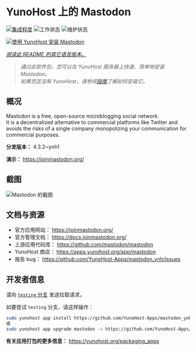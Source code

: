 <!--
注意：此 README 由 <https://github.com/YunoHost/apps/tree/master/tools/readme_generator> 自动生成
请勿手动编辑。
-->

# YunoHost 上的 Mastodon

[![集成程度](https://apps.yunohost.org/badge/integration/mastodon)](https://ci-apps.yunohost.org/ci/apps/mastodon/)
![工作状态](https://apps.yunohost.org/badge/state/mastodon)
![维护状态](https://apps.yunohost.org/badge/maintained/mastodon)

[![使用 YunoHost 安装 Mastodon](https://install-app.yunohost.org/install-with-yunohost.svg)](https://install-app.yunohost.org/?app=mastodon)

*[阅读此 README 的其它语言版本。](./ALL_README.md)*

> *通过此软件包，您可以在 YunoHost 服务器上快速、简单地安装 Mastodon。*  
> *如果您还没有 YunoHost，请参阅[指南](https://yunohost.org/install)了解如何安装它。*

## 概况

Mastodon is a free, open-source microblogging social network.  
It is a decentralized alternative to commercial platforms like Twitter and avoids the risks of a single company monopolizing your communication for commercial purposes.


**分发版本：** 4.3.2~ynh1

**演示：** <https://joinmastodon.org/>

## 截图

![Mastodon 的截图](./doc/screenshots/mastodon.png)

## 文档与资源

- 官方应用网站： <https://joinmastodon.org/>
- 官方管理文档： <https://docs.joinmastodon.org/>
- 上游应用代码库： <https://github.com/mastodon/mastodon>
- YunoHost 商店： <https://apps.yunohost.org/app/mastodon>
- 报告 bug： <https://github.com/YunoHost-Apps/mastodon_ynh/issues>

## 开发者信息

请向 [`testing` 分支](https://github.com/YunoHost-Apps/mastodon_ynh/tree/testing) 发送拉取请求。

如要尝试 `testing` 分支，请这样操作：

```bash
sudo yunohost app install https://github.com/YunoHost-Apps/mastodon_ynh/tree/testing --debug
或
sudo yunohost app upgrade mastodon -u https://github.com/YunoHost-Apps/mastodon_ynh/tree/testing --debug
```

**有关应用打包的更多信息：** <https://yunohost.org/packaging_apps>
